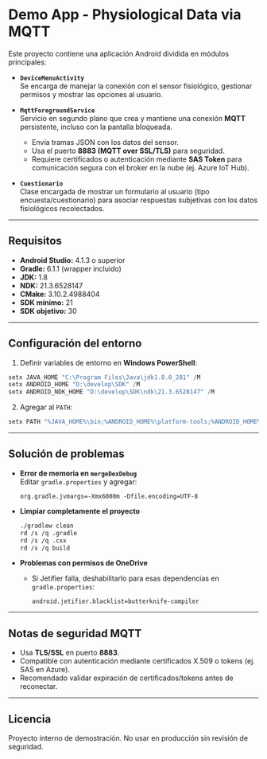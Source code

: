 # Demo App - Physiological Data via MQTT

Este proyecto contiene una aplicación Android dividida en módulos principales:

- **`DeviceMenuActivity`**  
  Se encarga de manejar la conexión con el sensor fisiológico, gestionar permisos y mostrar las opciones al usuario.

- **`MqttForegroundService`**  
  Servicio en segundo plano que crea y mantiene una conexión **MQTT** persistente, incluso con la pantalla bloqueada.  
  - Envía tramas JSON con los datos del sensor.  
  - Usa el puerto **8883 (MQTT over SSL/TLS)** para seguridad.  
  - Requiere certificados o autenticación mediante **SAS Token** para comunicación segura con el broker en la nube (ej. Azure IoT Hub).

- **`Cuestionario`**  
  Clase encargada de mostrar un formulario al usuario (tipo encuesta/cuestionario) para asociar respuestas subjetivas con los datos fisiológicos recolectados.

---

## Requisitos

- **Android Studio:** 4.1.3 o superior  
- **Gradle:** 6.1.1 (wrapper incluido)  
- **JDK:** 1.8  
- **NDK:** 21.3.6528147  
- **CMake:** 3.10.2.4988404  
- **SDK mínimo:** 21  
- **SDK objetivo:** 30  

---

## Configuración del entorno

1. Definir variables de entorno en **Windows PowerShell**:

```powershell
setx JAVA_HOME "C:\Program Files\Java\jdk1.8.0_281" /M
setx ANDROID_HOME "D:\develop\SDK" /M
setx ANDROID_NDK_HOME "D:\develop\SDK\ndk\21.3.6528147" /M
```

2. Agregar al `PATH`:

```powershell
setx PATH "%JAVA_HOME%\bin;%ANDROID_HOME%\platform-tools;%ANDROID_HOME%\tools" /M
```

---


## Solución de problemas

- **Error de memoria en `mergeDexDebug`**  
  Editar `gradle.properties` y agregar:  
  ```
  org.gradle.jvmargs=-Xmx6000m -Dfile.encoding=UTF-8
  ```

- **Limpiar completamente el proyecto**  
  ```bash
  ./gradlew clean
  rd /s /q .gradle
  rd /s /q .cxx
  rd /s /q build
  ```

- **Problemas con permisos de OneDrive**  

  - Si Jetifier falla, deshabilitarlo para esas dependencias en `gradle.properties`:  
    ```
    android.jetifier.blacklist=butterknife-compiler
    ```

---

## Notas de seguridad MQTT

- Usa **TLS/SSL** en puerto **8883**.  
- Compatible con autenticación mediante certificados X.509 o tokens (ej. SAS en Azure).  
- Recomendado validar expiración de certificados/tokens antes de reconectar.

---

## Licencia

Proyecto interno de demostración. No usar en producción sin revisión de seguridad. 
